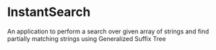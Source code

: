 # InstantSearch

An application to perform a search over given array of strings and find partially matching strings using Generalized Suffix Tree
